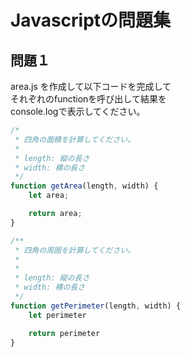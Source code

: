 # Javascriptの問題集

## 問題１

area.js を作成して以下コードを完成して\
それぞれのfunctionを呼び出して結果を\
console.logで表示してください。

```javascript
/*
 * 四角の面積を計算してください。
 *
 * length: 縦の長さ
 * width: 横の長さ
 */
function getArea(length, width) {
    let area;

    return area;
}

/**
 * 四角の周囲を計算してください。
 *
 *
 * length: 縦の長さ
 * width: 横の長さ
 */
function getPerimeter(length, width) {
    let perimeter

    return perimeter
}
```

